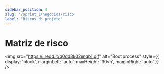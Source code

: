 ```yaml
---
sidebar_position: 4
slug: '/sprint_1/negocios/risco'
label: "Riscos do projeto"
---
```


# Matriz de risco
<img src="https://i.redd.it/q0dd3k02unqb1.gif" alt="Boot process" style={{ display: 'block', marginLeft: 'auto', maxHeight: '30vh', marginRight: 'auto' }} />